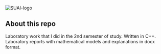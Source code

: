 
![SUAI-logo](https://user-images.githubusercontent.com/104169838/165758588-0eb0c6e2-2250-4988-99cf-0bc184af2b3d.png)

## About this repo
Laboratory work that I did in the 2nd semester of study. Written in C++. Laboratory reports with mathematical models and explanations in docx format.
